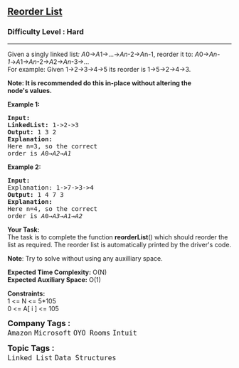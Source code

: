 <h2><a href="https://practice.geeksforgeeks.org/problems/reorder-list/1?page=2&difficulty=Hard&sortBy=submissions">Reorder List</a></h2><h3>Difficulty Level : Hard</h3><hr><div class="problems_problem_content__Xm_eO"><p>Given a singly linked list<em>: A</em>0→<em>A</em>1→...→<em>A</em><em>n</em>-2→<em>A</em>n-1, reorder it to: <em>A</em>0→<em>A</em><em>n-1</em>→<em>A</em>1→<em>A</em><em>n</em>-2→<em>A</em>2→<em>A</em><em>n</em>-3→...<br>
For example: Given 1-&gt;2-&gt;3-&gt;4-&gt;5 its reorder is 1-&gt;5-&gt;2-&gt;4-&gt;3.</p>

<p><strong>Note: It is recommended do this in-place without altering the node's&nbsp;values.</strong></p>

<p><strong>Example 1:</strong></p>

<pre><strong>Input:
</strong><strong>LinkedList:</strong> 1-&gt;2-&gt;3
<strong>Output: </strong>1 3 2
<strong>Explanation:
</strong>Here n=3, so the correct
order is<em> A</em>0→<em>A</em><em>2</em>→<em>A</em><em>1</em></pre>

<p><strong>Example 2:</strong></p>

<pre><strong>Input:
</strong>Explanation: 1-&gt;7-&gt;3-&gt;4
<strong>Output: </strong>1 4 7 3
<strong>Explanation:
</strong>Here n=4, so the correct
order is<em> A</em>0→<em>A</em><em>3</em>→<em>A</em><em>1</em>→<em>A</em><em>2</em></pre>

<p><strong>Your Task:</strong><br>
The task is to complete the function <strong>reorderList</strong>() which should reorder the list as required. The reorder list is automatically printed by the driver's code.</p>

<p><strong>Note</strong>: Try to solve without using any auxilliary space.</p>

<p><strong>Expected Time Complexity:</strong>&nbsp;O(N)<br>
<strong>Expected Auxiliary Space:</strong>&nbsp;O(1)</p>

<p><strong>Constraints:</strong><br>
1 &lt;= N &lt;= 5*105<br>
0 &lt;= A[ i ]&nbsp;&lt;= 105</p>
</div><p><span style=font-size:18px><strong>Company Tags : </strong><br><code>Amazon</code>&nbsp;<code>Microsoft</code>&nbsp;<code>OYO Rooms</code>&nbsp;<code>Intuit</code>&nbsp;<br><p><span style=font-size:18px><strong>Topic Tags : </strong><br><code>Linked List</code>&nbsp;<code>Data Structures</code>&nbsp;